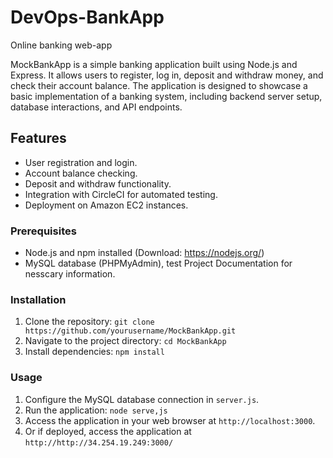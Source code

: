 # DevOps-BankApp
 Online banking web-app

MockBankApp is a simple banking application built using Node.js and Express. It allows users to register, log in, deposit and withdraw money, and check their account balance. The application is designed to showcase a basic implementation of a banking system, including backend server setup, database interactions, and API endpoints.

## Features

- User registration and login.
- Account balance checking.
- Deposit and withdraw functionality.
- Integration with CircleCI for automated testing.
- Deployment on Amazon EC2 instances.

### Prerequisites

- Node.js and npm installed (Download: https://nodejs.org/)
- MySQL database (PHPMyAdmin), test Project Documentation for nesscary information.

### Installation

1. Clone the repository: `git clone https://github.com/yourusername/MockBankApp.git`
2. Navigate to the project directory: `cd MockBankApp`
3. Install dependencies: `npm install`

### Usage

1. Configure the MySQL database connection in `server.js`.
2. Run the application: `node serve,js`
3. Access the application in your web browser at `http://localhost:3000`.
4. Or if deployed, access the application at `http://http://34.254.19.249:3000/`



